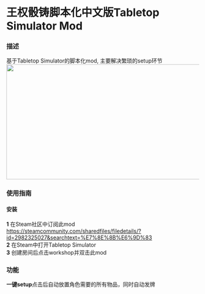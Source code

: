 # 王权骰铸脚本化中文版Tabletop Simulator Mod
### 描述
基于Tabletop Simulator的脚本化mod, 主要解决繁琐的setup环节
<img src="https://github.com/Spec-DY/DiceofThrone-Tabletopsimulator-Mod/assets/125960879/e42429eb-c4e8-4fc7-ba06-04d5744303c3" width="600" height="300">

### 使用指南
#### 安装
**1** 在Steam社区中订阅此mod<br>
https://steamcommunity.com/sharedfiles/filedetails/?id=2982325027&searchtext=%E7%8E%8B%E6%9D%83<br>
**2** 在Steam中打开Tabletop Simulator<br>
**3** 创建房间后点击workshop并双击此mod<br>

### 功能
**一键setup**点击后自动放置角色需要的所有物品，同时自动发牌
